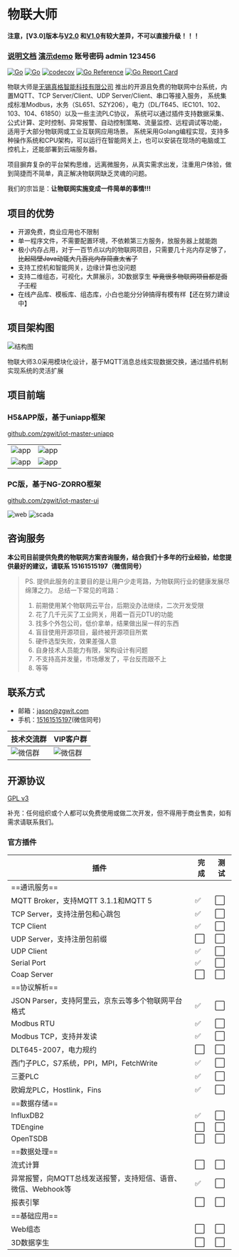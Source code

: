 # 物联大师

**注意，[V3.0]版本与[V2.0](https://github.com/zgwit/iot-master/tree/v2)
和[V1.0](https://github.com/zgwit/iot-master/tree/v1)有较大差异，不可以直接升级！！！**

### [说明文档](https://iot-master.com/manual)  [演示demo](http://demo.iot-master.com:8888/) 账号密码 admin 123456

[![Go](https://github.com/zgwit/iot-master/actions/workflows/go.yml/badge.svg)](https://github.com/zgwit/iot-master/actions/workflows/go.yml)
[![Go](https://github.com/zgwit/iot-master/actions/workflows/codeql-analysis.yml/badge.svg)](https://github.com/zgwit/iot-master/actions/workflows/codeql-analysis.yml)
[![codecov](https://codecov.io/gh/zgwit/iot-master/branch/main/graph/badge.svg?token=AK5TD8KQ5C)](https://codecov.io/gh/zgwit/iot-master)
[![Go Reference](https://pkg.go.dev/badge/github.com/zgwit/iot-master.svg)](https://pkg.go.dev/github.com/zgwit/iot-master)
[![Go Report Card](https://goreportcard.com/badge/github.com/zgwit/iot-master)](https://goreportcard.com/report/github.com/zgwit/iot-master)

物联大师是[无锡真格智能科技有限公司](https://labs.zgwit.com)
推出的开源且免费的物联网中台系统，内置MQTT、TCP Server/Client、UDP Server/Client、串口等接入服务，
系统集成标准Modbus，水务（SL651、SZY206），电力（DL/T645、IEC101、102、103、104、61850）以及一些主流PLC协议，
系统可以通过插件支持数据采集、公式计算、定时控制、异常报警、自动控制策略、流量监控、远程调试等功能，
适用于大部分物联网或工业互联网应用场景。
系统采用Golang编程实现，支持多种操作系统和CPU架构，可以运行在智能网关上，也可以安装在现场的电脑或工控机上，还能部署到云端服务器。

项目摒弃复杂的平台架构思维，远离微服务，从真实需求出发，注重用户体验，做到简捷而不简单，真正解决物联网缺乏灵魂的问题。

我们的宗旨是：**让物联网实施变成一件简单的事情!!!**

## 项目的优势

- 开源免费，商业应用也不限制
- 单一程序文件，不需要配置环境，不依赖第三方服务，放服务器上就能跑
- 极小内存占用，对于一百节点以内的物联网项目，只需要几十兆内存足够了，~~比起隔壁Java动辄大几百兆内存简直太省了~~
- 支持工控机和智能网关，边缘计算也没问题
- 支持二维组态，可视化，大屏展示，3D数据孪生 ~~毕竟很多物联网项目都是面子工程~~
- 在线产品库、模板库、组态库，小白也能分分钟搞得有模有样【还在努力建设中】

## 项目架构图

![结构图](https://iot-master.com/frame.jpg)

物联大师3.0采用模块化设计，基于MQTT消息总线实现数据交换，通过插件机制实现系统的灵活扩展

## 项目前端

### H5&APP版，基于uniapp框架

[github.com/zgwit/iot-master-uniapp](https://github.com/zgwit/iot-master-uniapp)

|                                         |                                         |
|-----------------------------------------|-----------------------------------------|
| ![app](https://iot-master.com/app1.png) | ![app](https://iot-master.com/app2.png) |
| ![app](https://iot-master.com/app3.png) | ![app](https://iot-master.com/app4.png) |

### PC版，基于NG-ZORRO框架

[github.com/zgwit/iot-master-ui](https://github.com/zgwit/iot-master-ui)

![web](https://iot-master.com/web1.jpg)
![scada](https://iot-master.com/hmi-editor.png)

## 咨询服务

**本公司目前提供免费的物联网方案咨询服务，结合我们十多年的行业经验，给您提供最好的建议，请联系 15161515197（微信同号）**

> PS. 提供此服务的主要目的是让用户少走弯路，为物联网行业的健康发展尽绵薄之力。
> 总结一下常见的弯路：
> 1. 前期使用某个物联网云平台，后期没办法继续，二次开发受限
> 2. 花了几千元买了工业网关，用着一百元DTU的功能
> 3. 找多个外包公司，低价拿单，结果做出屎一样的东西
> 4. 盲目使用开源项目，最终被开源项目所累
> 5. 硬件选型失败，效果差强人意
> 6. 自身技术人员能力有限，架构设计有问题
> 7. 不支持高并发量，市场爆发了，平台反而跟不上
> 8. 等等

## 联系方式

- 邮箱：[jason@zgwit.com](mailto:jason@zgwit.com)
- 手机：[15161515197](tel:15161515197)(微信同号)

| 技术交流群                                   | VIP客户群                                 |
|-----------------------------------------|----------------------------------------|
| ![微信群](https://iot-master.com/tech.png) | ![微信群](https://iot-master.com/vip.png) |

## 开源协议

[GPL v3](https://github.com/zgwit/iot-master/blob/main/LICENSE)

补充：任何组织或个人都可以免费使用或做二次开发，但不得用于商业售卖，如有需求请联系我们。


### 官方插件

| 插件                                   | 完成  | 测试  |
|--------------------------------------|-----|-----|
| ==通讯服务==                             |     |     |
| MQTT Broker，支持MQTT 3.1.1和MQTT 5      | ✅   | ⬜   |
| TCP Server，支持注册包和心跳包                 | ✅   | ⬜   |
| TCP Client                           | ✅   | ⬜   |
| UDP Server，支持注册包前缀                   | ⬜   | ⬜   |
| UDP Client                           | ✅   | ⬜   |
| Serial Port                          | ✅   | ⬜   |
| Coap Server                          | ⬜   | ⬜   |
| ==协议解析==                             |     |     |
| JSON Parser，支持阿里云，京东云等多个物联网平台格式      | ✅   | ⬜   |
| Modbus RTU                           | ✅   | ⬜   |
| Modbus TCP，支持并发读                     | ✅   | ⬜   |
| DLT645-2007，电力规约                     | ⬜   | ⬜   |
| 西门子PLC，S7系统，PPI，MPI，FetchWrite       | ✅   | ⬜   |
| 三菱PLC                                | ✅   | ⬜   |
| 欧姆龙PLC，Hostlink，Fins                 | ✅   | ⬜   |
| ==数据存储==                             |     |     |
| InfluxDB2                              | ✅   | ⬜   |
| TDEngine                             | ⬜   | ⬜   |
| OpenTSDB                             | ⬜   | ⬜   |
| ==数据处理==                             |     |     |
| 流式计算                                 | ⬜   | ⬜   |
| 异常报警，向MQTT总线发送报警，支持短信、语音、微信、Webhook等 | ✅   | ⬜   |
| 报表引擎                                 | ⬜   | ⬜   |
| ==基础应用==                             |     |     |
| Web组态                                | ⬜   | ⬜   |
| 3D数据孪生                               | ⬜   | ⬜   |


